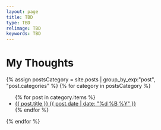 ```yaml
---
layout: page
title: TBD
type: TBD
relimage: TBD
keywords: TBD
---
```


<h1 class="page-title">
    <span class="page-title__text">
        My Thoughts
    </span>
</h1>

<div>
    {% assign postsCategory = site.posts | group_by_exp:"post", "post.categories"  %}
    {% for category in postsCategory %}
        <ul class="list-posts">
            {% for post in category.items %}
                <li class="post-teaser">
                    <a href="{{ post.url | prepend: site.origurl }}">
                        <span class="post-teaser__title">{{ post.title }}</span>
                        <span class="post-teaser__date">{{ post.date | date: "%d %B %Y" }}</span>
                    </a>
                </li>
            {% endfor %}
        </ul>
    {% endfor %}
</div>
